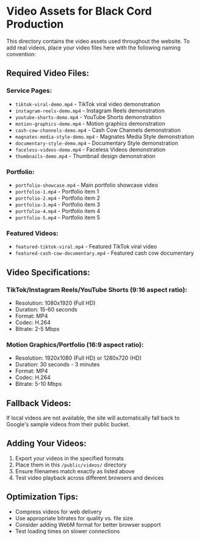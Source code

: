 # Video Assets for Black Cord Production

This directory contains the video assets used throughout the website. To add real videos, place your video files here with the following naming convention:

## Required Video Files:

### Service Pages:
- `tiktok-viral-demo.mp4` - TikTok viral video demonstration
- `instagram-reels-demo.mp4` - Instagram Reels demonstration  
- `youtube-shorts-demo.mp4` - YouTube Shorts demonstration
- `motion-graphics-demo.mp4` - Motion graphics demonstration
- `cash-cow-channels-demo.mp4` - Cash Cow Channels demonstration
- `magnates-media-style-demo.mp4` - Magnates Media Style demonstration
- `documentary-style-demo.mp4` - Documentary Style demonstration
- `faceless-videos-demo.mp4` - Faceless Videos demonstration
- `thumbnails-demo.mp4` - Thumbnail design demonstration

### Portfolio:
- `portfolio-showcase.mp4` - Main portfolio showcase video
- `portfolio-1.mp4` - Portfolio item 1
- `portfolio-2.mp4` - Portfolio item 2
- `portfolio-3.mp4` - Portfolio item 3
- `portfolio-4.mp4` - Portfolio item 4
- `portfolio-5.mp4` - Portfolio item 5

### Featured Videos:
- `featured-tiktok-viral.mp4` - Featured TikTok viral video
- `featured-cash-cow-documentary.mp4` - Featured cash cow documentary

## Video Specifications:

### TikTok/Instagram Reels/YouTube Shorts (9:16 aspect ratio):
- Resolution: 1080x1920 (Full HD)
- Duration: 15-60 seconds
- Format: MP4
- Codec: H.264
- Bitrate: 2-5 Mbps

### Motion Graphics/Portfolio (16:9 aspect ratio):
- Resolution: 1920x1080 (Full HD) or 1280x720 (HD)
- Duration: 30 seconds - 3 minutes
- Format: MP4
- Codec: H.264
- Bitrate: 5-10 Mbps

## Fallback Videos:
If local videos are not available, the site will automatically fall back to Google's sample videos from their public bucket.

## Adding Your Videos:
1. Export your videos in the specified formats
2. Place them in this `/public/videos/` directory
3. Ensure filenames match exactly as listed above
4. Test video playback across different browsers and devices

## Optimization Tips:
- Compress videos for web delivery
- Use appropriate bitrates for quality vs. file size
- Consider adding WebM format for better browser support
- Test loading times on slower connections
